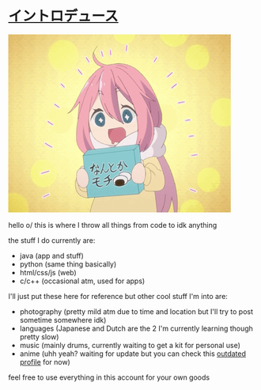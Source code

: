 # [イントロデュース](https://github.com/GusDira12/GusDira12)
[![なでしこ](https://github.com/GusDira12/GusDira12/blob/main/nade.gif)](https://yurucamp.jp/ "ゆるキャンプ🏕")

hello o/ this is where I throw all things from code to idk anything

the stuff I do currently are:
- java (app and stuff)
- python (same thing basically)
- html/css/js (web)
- c/c++ (occasional atm, used for apps)

I'll just put these here for reference but other cool stuff I'm into are:
- photography (pretty mild atm due to time and location but I'll try to post sometime somewhere idk)
- languages (Japanese and Dutch are the 2 I'm currently learning though pretty slow)
- music (mainly drums, currently waiting to get a kit for personal use)
- anime (uhh yeah? waiting for update but you can check this [outdated profile](https://myanimelist.net/profile/GusDira12 "my MAL profile") for now)

feel free to use everything in this account for your own goods
